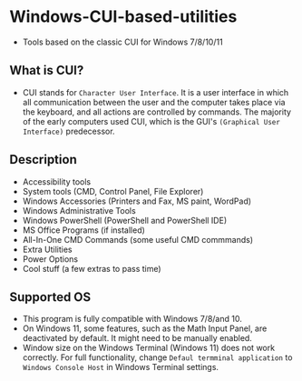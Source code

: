 # Windows-CUI-based-utilities
* Tools based on the classic CUI for Windows 7/8/10/11

## What is CUI?
* CUI stands for `Character User Interface`. It is a user interface in which all communication between the user and the computer takes place via the keyboard, and all actions are controlled by commands. The majority of the early computers used CUI, which is the GUI's `(Graphical User Interface)` predecessor.

## Description
* Accessibility tools 
* System tools (CMD, Control Panel, File Explorer)
* Windows Accessories (Printers and Fax, MS paint, WordPad)
* Windows Administrative Tools 
* Windows PowerShell (PowerShell and PowerShell IDE)
* MS Office Programs (if installed)
* All-In-One CMD Commands (some useful CMD commmands)
* Extra Utilities
* Power Options
* Cool stuff (a few extras to pass time)

## Supported OS
* This program is fully compatible with Windows 7/8/and 10. 
* On Windows 11, some features, such as the Math Input Panel, are deactivated by default. It might need to be manually enabled.
* Window size on the Windows Terminal (Windows 11) does not work correctly. For full functionality, change `Defaul termminal application` to `Windows Console Host` in Windows Terminal settings.
